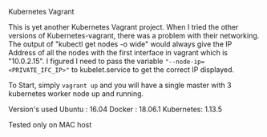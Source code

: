 Kubernetes Vagrant

This is yet another Kubernetes Vagrant project. When I tried the other versions of Kubernetes-vagrant, there was a problem with their networking. The output of "kubectl get nodes -o wide" would always give the IP Address of all the nodes with the first interface in vagrant which is "10.0.2.15". I figured I need to pass the variable ```"--node-ip=<PRIVATE_IFC_IP>"``` to kubelet.service to get the correct IP displayed. 

To Start, simply ```vagrant up``` and you will have a single master with 3 kubernetes worker node up and running. 

Version's used
	Ubuntu : 16.04
	Docker : 18.06.1
	Kubernetes: 1.13.5


Tested only on MAC host
